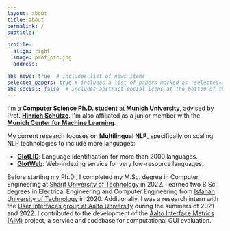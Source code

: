 ```yaml
---
layout: about
title: about
permalink: /
subtitle:

profile:
  align: right
  image: prof_pic.jpg
  address:

abs_news: true  # includes list of news items
selected_papers: true # includes a list of papers marked as "selected={true}"
abs_social: false  # includes abstract social icons at the bottom of the page
---
```


I'm a <b>Computer Science Ph.D. student</b> at [<b>Munich University</b>](https://cis.lmu.de), advised by Prof. [<b>Hinrich Schütze</b>](https://scholar.google.com/citations?user=qIL9dWUAAAAJ). I'm also affiliated as a junior member with the [<b>Munich Center for Machine Learning</b>](https://mcml.ai). 

My current research focuses on <b>Multilingual NLP</b>, specifically on scaling NLP technologies to include more languages:

- [<b>GlotLID</b>](https://github.com/cisnlp/GlotLID): Language identification for more than 2000 languages.
- [<b>GlotWeb</b>](https://huggingface.co/spaces/cis-lmu/GlotWeb): Web-indexing service for very low-resource languages.

Before starting my Ph.D., I completed my M.Sc. degree in Computer Engineering at [Sharif University of Technology](https://en.sharif.edu/) in 2022. I earned two B.Sc. degrees in Electrical Engineering and Computer Engineering from [Isfahan University of Technology](http://english.iut.ac.ir/) in 2020. Additionally, I was a research intern with the [User Interfaces group at Aalto University](http://userinterfaces.aalto.fi/) during the summers of 2021 and 2022. I contributed to the development of the [Aalto Interface Metrics (AIM)](https://github.com/aalto-ui/aim) project, a service and codebase for computational GUI evaluation.
